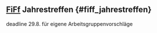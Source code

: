 ## [FiFf](FiFf "wikilink") Jahrestreffen {#fiff_jahrestreffen}

deadline 29.8. für eigene Arbeitsgruppenvorschläge
